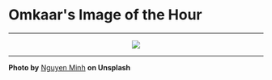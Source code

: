 # Omkaar's Image of the Hour

---

<div align="center">

<a href="https://unsplash.com/photos/woman-looks-at-her-phone-outside-a-hotel-2IizTR7gowg">
  <img src="https://images.unsplash.com/photo-1743841727503-dc5582e348f3?crop=entropy&cs=tinysrgb&fit=max&fm=jpg&ixid=M3w3NjA2Nzh8MHwxfHJhbmRvbXx8fHx8fHx8fDE3NTI4NDM2MDB8&ixlib=rb-4.1.0&q=80&w=1080" style="max-width:100%; height:auto;">
</a>



</div>

---

**Photo by** [Nguyen Minh](https://unsplash.com/@ngminh8895) **on Unsplash**
